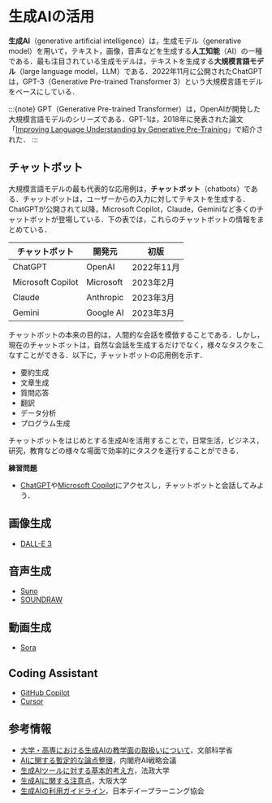 # 生成AIの活用

**生成AI**（generative artificial intelligence）は，生成モデル（generative model）を用いて，テキスト，画像，音声などを生成する**人工知能**（AI）の一種である．最も注目されている生成モデルは，テキストを生成する**大規模言語モデル**（large language model，LLM）である．2022年11月に公開されたChatGPTは，GPT-3（Generative Pre-trained Transformer 3）という大規模言語モデルをベースにしている．

:::{note}
GPT（Generative Pre-trained Transformer）は，OpenAIが開発した大規模言語モデルのシリーズである．GPT-1は，2018年に発表された論文「[Improving Language Understanding by Generative Pre-Training](https://cdn.openai.com/research-covers/language-unsupervised/language_understanding_paper.pdf)」で紹介された．
:::

## チャットボット

大規模言語モデルの最も代表的な応用例は，**チャットボット**（chatbots）である．チャットボットは，ユーザーからの入力に対してテキストを生成する．ChatGPTが公開されて以降，Microsoft Copilot，Claude，Geminiなど多くのチャットボットが登場している．下の表では，これらのチャットボットの情報をまとめている．

| チャットボット    | 開発元    | 初版       |
| ----------------- | --------- | ---------- |
| ChatGPT           | OpenAI    | 2022年11月 |
| Microsoft Copilot | Microsoft | 2023年2月  |
| Claude            | Anthropic | 2023年3月  |
| Gemini            | Google AI | 2023年3月  |


チャットボットの本来の目的は，人間的な会話を模倣することである．しかし，現在のチャットボットは，自然な会話を生成するだけでなく，様々なタスクをこなすことができる．以下に，チャットボットの応用例を示す．

- 要約生成
- 文章生成
- 質問応答
- 翻訳
- データ分析
- プログラム生成    

チャットボットをはじめとする生成AIを活用することで，日常生活，ビジネス，研究，教育などの様々な場面で効率的にタスクを遂行することができる．

**練習問題**
- [ChatGPT](https://chatgpt.com/)や[Microsoft Copilot](https://copilot.microsoft.com/)にアクセスし，チャットボットと会話してみよう．


<!-- - table, flowchart
- reverse question
- character setting, format, background
- few-shot
- conversation
- chain of reasoning thought
- meta-learning， meta-problem -->

## 画像生成

- [DALL-E 3](https://openai.com/index/dall-e-3/)


## 音声生成

- [Suno](https://suno.ai/)
- [SOUNDRAW](https://soundraw.io/)

## 動画生成

- [Sora](https://openai.com/sora/)

## Coding Assistant

- [GitHub Copilot](https://github.com/features/copilot)
- [Cursor](https://www.cursor.com/)

## 

## 参考情報

- [大学・高専における生成AIの教学面の取扱いについて](https://www.mext.go.jp/b_menu/houdou/2023/mext_01260.html)，文部科学省
- [AIに関する暫定的な論点整理](https://www8.cao.go.jp/cstp/ai/ronten_honbun.pdf)，内閣府AI戦略会議
- [生成AIツールに対する基本的考え方](https://www.hoseikyoiku.jp/lf/back_news/view.php?c=topics_view&pk=1687401621)，法政大学
- [生成AIに関する注意点](https://www.tlsc.osaka-u.ac.jp/project/generative_ai/important_point.html)，大阪大学
- [生成AIの利用ガイドライン](https://www.jdla.org/document/#ai-guideline)，日本デイープラーニング協会